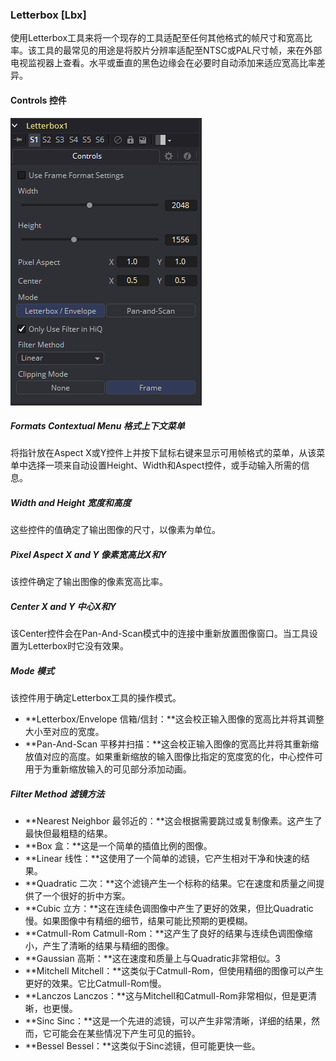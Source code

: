 ### Letterbox [Lbx]

使用Letterbox工具来将一个现存的工具适配至任何其他格式的帧尺寸和宽高比率。该工具的最常见的用途是将胶片分辨率适配至NTSC或PAL尺寸帧，来在外部电视监视器上查看。水平或垂直的黑色边缘会在必要时自动添加来适应宽高比率差异。

#### Controls 控件

![Lbx_Controls](images/Lbx_Controls.png)

##### Formats Contextual Menu 格式上下文菜单

将指针放在Aspect X或Y控件上并按下鼠标右键来显示可用帧格式的菜单，从该菜单中选择一项来自动设置Height、Width和Aspect控件，或手动输入所需的信息。

##### Width and Height 宽度和高度

这些控件的值确定了输出图像的尺寸，以像素为单位。

##### Pixel Aspect X and Y 像素宽高比X和Y

该控件确定了输出图像的像素宽高比率。

##### Center X and Y 中心X和Y

该Center控件会在Pan-And-Scan模式中的连接中重新放置图像窗口。当工具设置为Letterbox时它没有效果。

##### Mode 模式

该控件用于确定Letterbox工具的操作模式。

- **Letterbox/Envelope 信箱/信封：**这会校正输入图像的宽高比并将其调整大小至对应的宽度。
- **Pan-And-Scan 平移并扫描：**这会校正输入图像的宽高比并将其重新缩放值对应的高度。如果重新缩放的输入图像比指定的宽度宽的化，中心控件可用于为重新缩放输入的可见部分添加动画。

##### Filter Method 滤镜方法

- **Nearest Neighbor 最邻近的：**这会根据需要跳过或复制像素。这产生了最快但最粗糙的结果。
- **Box 盒：**这是一个简单的插值比例的图像。
- **Linear 线性：**这使用了一个简单的滤镜，它产生相对干净和快速的结果。
- **Quadratic 二次：**这个滤镜产生一个标称的结果。它在速度和质量之间提供了一个很好的折中方案。
- **Cubic 立方：**这在连续色调图像中产生了更好的效果，但比Quadratic慢。如果图像中有精细的细节，结果可能比预期的更模糊。
- **Catmull-Rom Catmull-Rom：**这产生了良好的结果与连续色调图像缩小，产生了清晰的结果与精细的图像。
- **Gaussian 高斯：**这在速度和质量上与Quadratic非常相似。3
- **Mitchell Mitchell：**这类似于Catmull-Rom，但使用精细的图像可以产生更好的效果。它比Catmull-Rom慢。
- **Lanczos Lanczos：**这与Mitchell和Catmull-Rom非常相似，但是更清晰，也更慢。
- **Sinc Sinc：**这是一个先进的滤镜，可以产生非常清晰，详细的结果，然而，它可能会在某些情况下产生可见的振铃。
- **Bessel Bessel：**这类似于Sinc滤镜，但可能更快一些。

